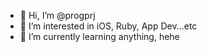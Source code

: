- 👋 Hi, I’m @progprj
- 👀 I’m interested in iOS, Ruby, App Dev...etc
- 🌱 I’m currently learning anything, hehe


<!---
progprj/progprj is a ✨ special ✨ repository because its `README.md` (this file) appears on your GitHub profile.
You can click the Preview link to take a look at your changes.
--->
